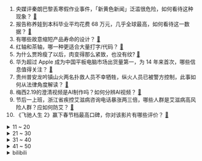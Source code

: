 1. 央媒评秦朗巴黎丢寒假作业事件，「新黄色新闻」泛滥很危险，如何看待这种现象？ [:link:](https://www.zhihu.com/question/645180645)
2. 报告称养娃到本科毕业平均花费 68 万元，几乎全球最高，如何看待这一数据？ [:link:](https://www.zhihu.com/question/645232016)
3. 有哪些故意缩短产品寿命的设计？ [:link:](https://www.zhihu.com/question/308056725)
4. 红轴和茶轴，哪一种更适合大量打字/代码？ [:link:](https://www.zhihu.com/question/60208610)
5. 为什么贾玲瘦了以后，肉变得那么紧致，也没有纹? [:link:](https://www.zhihu.com/question/643962948)
6. 华为超过 Apple 成为中国平板电脑市场出货量第一，为 14 年来首次，哪些信息值得关注？ [:link:](https://www.zhihu.com/question/645212838)
7. 贵州普安龙吟镇山火两名扑救人员不幸牺牲，纵火人员已被警方控制，此事如何从法律角度解读？ [:link:](https://www.zhihu.com/question/645229866)
8. 梅西2.19的澄清视频是AI制作吗？如何分辨AI视频？ [:link:](https://www.zhihu.com/question/645069026)
9. 节后一上班，浙江省疾控艾滋病咨询电话暴涨两三倍，哪些人群是艾滋病高风险人群？应如何防艾？ [:link:](https://www.zhihu.com/question/645163099)
10. 《飞驰人生 2》赢下春节档最高口碑，你对该影片有哪些评价？ [:link:](https://www.zhihu.com/question/644010577)
<details>
<summary>11 ~ 20</summary>

11. 北大教授姚洋呼吁「普及高中教育，取消中考」，以缩短学制，推行 10 年制义务教育，如何解读？ [:link:](https://www.zhihu.com/question/645214928)
12. 长沙火车站当事女子发文「对于没给对方脸部打码行为表示道歉，有人后续存在恶意剪辑」，哪些信息值得关注？ [:link:](https://www.zhihu.com/question/645245685)
13. 生还渔民揭露台粗暴对待大陆渔船真相，称舰艇冲过来将其顶翻，如何评价台方这一举动？ [:link:](https://www.zhihu.com/question/645231586)
14. 年轻人刚工作先买车还是先买房？ [:link:](https://www.zhihu.com/question/645170291)
15. 夫妻离婚要求分割 2 孩子 26 万压岁钱，法院驳回「无权随意处分被监护人财产」，如何看待此事？ [:link:](https://www.zhihu.com/question/645160855)
16. 大家觉得美和漂亮的区别在哪里？ [:link:](https://www.zhihu.com/question/269284313)
17. 外资车企被我国新能源汽车卷哭了吗？ [:link:](https://www.zhihu.com/question/639536083)
18. 有哪些景区火了 1000 年以上？ [:link:](https://www.zhihu.com/question/642213061)
19. 为什么现代不重新测定农历了？ [:link:](https://www.zhihu.com/question/644610355)
20. 如何评价《艾尔登法环》DLC「黄金树之影」于北京时间2024年2月21日 23 点放出的首部预告片？ [:link:](https://www.zhihu.com/question/645284866)
</details>
<details>
<summary>21 ~ 30</summary>

21. 在养宠过程中，你是否有过特别崩溃的瞬间？ [:link:](https://www.zhihu.com/question/639819428)
22. 龙年首场寒潮已波及近 20 省份，北京多条高速临时封闭，江苏两地紧急停课，哪些信息值得关注？ [:link:](https://www.zhihu.com/question/645156131)
23. 准备长期坚持健身了，有什么忠告吗？ [:link:](https://www.zhihu.com/question/639348469)
24. 皮肤偏黄/偏黑，怎么变白？ [:link:](https://www.zhihu.com/question/640971541)
25. 可以分享一张你家猫最可爱的照片吗? [:link:](https://www.zhihu.com/question/639060743)
26. 旅途中你收集了哪些「很有烟火气」的画面？ [:link:](https://www.zhihu.com/question/642213021)
27. 延缓皮肤衰老，普通人应该怎么做？ [:link:](https://www.zhihu.com/question/643424432)
28. 本人第一次买台式电脑应该注意什么? [:link:](https://www.zhihu.com/question/641347078)
29. 在自首的路上被警察抓住，算自首吗？ [:link:](https://www.zhihu.com/question/644106915)
30. cos 福建游神「赵世子」男网红道歉，称「已前往庙中祭拜，希望得到谅解」，如何看待此事？ [:link:](https://www.zhihu.com/question/645079935)
</details>
<details>
<summary>31 ~ 40</summary>

31. 乐华娱乐「王一博近日持续被诽谤，已报警」，哪些信息值得关注？ [:link:](https://www.zhihu.com/question/645081546)
32. 春节胡吃海塞后，应该如何帮助肠胃减负？ [:link:](https://www.zhihu.com/question/645091353)
33. 马斯克称首位脑机接口人类受试者似乎已经完全康复，思考即可操控鼠标，哪些信息值得关注？ [:link:](https://www.zhihu.com/question/645158869)
34. 独立显卡的GPU核心规模，在物理面积上其实并没有比CPU大太多，但为什么显卡体积要比CPU大那么多呢? [:link:](https://www.zhihu.com/question/641677761)
35. 苹果 iPhone 首个银行木马被曝光，这对用户使用造成什么影响？ [:link:](https://www.zhihu.com/question/644595000)
36. EDG 队史首次联赛倒数第一，主教练明凯训话「你们再不改变我们根本打不了 LPL」对此你有什么想说的？ [:link:](https://www.zhihu.com/question/645024909)
37. 如何评价缉毒大剧《猎冰》？ [:link:](https://www.zhihu.com/question/644855545)
38. 要不要强迫自己看经典高评电影？ [:link:](https://www.zhihu.com/question/636917211)
39. 国外有没有类似于「5A 景区」的说法？ [:link:](https://www.zhihu.com/question/642213088)
40. 民营经济促进法起草工作启动，将落实对国企民企的平等对待等，哪些信息值得关注？将带来哪些影响？ [:link:](https://www.zhihu.com/question/645233003)
</details>
<details>
<summary>41 ~ 50</summary>

41. 全国第十四届冬运会冰舞韵律舞王诗玥柳鑫宇暂列第一，哪些信息值得关注？ [:link:](https://www.zhihu.com/question/645225918)
42. 养猫后的哪些瞬间让你感觉没白养？ [:link:](https://www.zhihu.com/question/644850704)
43. 可以推荐一下正在读的书吗? [:link:](https://www.zhihu.com/question/642969050)
44. 旅途中有没有那一瞬间，你突然觉得这个地方「我好像在哪见过」？ [:link:](https://www.zhihu.com/question/642212900)
45. 「新质生产力」成全国多个省市「新春第一会」热词，如何解读？释放了哪些信号？ [:link:](https://www.zhihu.com/question/645233529)
46. 「清华博士」李一舟突然大火，199 元的 AI 课卖了 5000 万，有学员吐槽，哪些信息值得关注？ [:link:](https://www.zhihu.com/question/645267109)
47. 节后办公室 7 个人里 5 个咳，急性咳嗽怎么办？治疗久咳不愈有哪些医学建议？ [:link:](https://www.zhihu.com/question/645220447)
48. 高校大学的老师入职工作后可以躺平吗？ [:link:](https://www.zhihu.com/question/644565153)
49. 2024 LPL 春季赛RNG 0:2 TES，如何评价这场比赛？ [:link:](https://www.zhihu.com/question/645254317)
50. 2 月 21 日沪指放量冲高回落涨近 1%，北向资金全天净买入超 130 亿，如何看待今日行情？ [:link:](https://www.zhihu.com/question/645155417)
</details><details>
<summary>bilibili</summary>

</details>